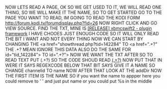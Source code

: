 
NOW LETS READ A PAGE, OK SO WE GET USED TO IT, WE WILL READ ONE THING, SO WE WILL MAKE IT THE NAME, SO TO GET STARTED
GO TO THE PAGE YOU WANT TO READ, IM GOING TO READ THE KODI FORM http://forum.kodi.tv/forumdisplay.php?fid=26
NOW RIGHT CLICK AND GO VIEW SOURCE. FIND THE TXT, MINE IS 
<a href="showthread.php?tid=142284" class=" subject_old" id="tid_142284">[RELEASE] xbmcswift2 - plugin framework</a></strong>
I HAVE CHOOES JUST ENOUGH CODE SO IT WILL ONLY READ THE BIT I WANT AND NOT EVERY THING NOW WE CAN START BY CHANGING
THE <a href="showthread.php?tid=142284" TO <a href=".+?" THE .+? MEAN IGNORE THIS DATA ALSO DO THE SAME FOR 
id="tid_142284"> TO id=".+?"> NOW WE WANT THE TXT AFTER SO TO READ TEXT PUT (.+?) SO THE CODE SHOUD READ
<a href=".+?" class=" subject_old" id=".+?">(.+?)</a></strong> NOW PUT THAT IN WERE IT SAYS REGEXCODE BELOW THAT
BIT SAYS GIVE IT A NAME SO CHANGE channelid TO name NOW AFTER THAT LOOK AT THE addDir NOW THE FIRST ITEM IS THE
NAME SO if you want the name to appper here you could remove to ' ' and just put name or you could put %s in the middle
